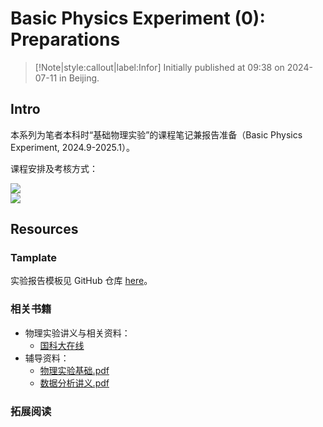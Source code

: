 # Basic Physics Experiment (0): Preparations

> [!Note|style:callout|label:Infor]
Initially published at 09:38 on 2024-07-11 in Beijing.


## Intro

本系列为笔者本科时“基础物理实验”的课程笔记兼报告准备（Basic Physics Experiment, 2024.9-2025.1）。

<!-- <div class="center"><img src="https://imagebank-0.oss-cn-beijing.aliyuncs.com/VS-PicGo/2024-08-23-16-52-59_BPE(0)-Preparations.jpg"/></div> -->
课程安排及考核方式：
<div class="center"><img src="https://imagebank-0.oss-cn-beijing.aliyuncs.com/VS-PicGo/2024-08-23-16-55-08_BPE(0)-Preparations.jpg"/></div>
<div class="center"><img src="https://imagebank-0.oss-cn-beijing.aliyuncs.com/VS-PicGo/2024-08-27-15-15-08_BPE(0)-Preparations.jpg"/></div>

## Resources

### Tamplate

实验报告模板见 GitHub 仓库 [here](https://github.com/YiDingg/LatexNotes/tree/main/Templates/TemplateOfBasicPhysicsExperiment)。

### 相关书籍

- 物理实验讲义与相关资料：
  - [国科大在线](https://mooc.mooc.ucas.edu.cn/mooc2-ans/mooc2-ans/mycourse/stu?courseid=350140000011235&clazzid=350140000015441&cpi=350140000168546&enc=8b6aff5e5d9ab66828e442920e02decc&t=1725423560960&pageHeader=3&v=0)
- 辅导资料：
  - [物理实验基础.pdf](https://www.writebug.com/static/uploads/2024/8/26/b42b3ac87db6c5f377d3cd92d73f44fc.pdf)
  - [数据分析讲义.pdf](https://www.writebug.com/static/uploads/2024/8/26/e172607a4f225c03c32d06404fdc30d3.pdf)

### 拓展阅读

 